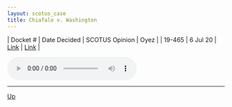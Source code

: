 ```yaml
---
layout: scotus_case
title: Chiafalo v. Washington
---
```


| Docket # | Date Decided | SCOTUS Opinion | Oyez |
| 19-465 | 6 Jul 20 | [Link](https://www.supremecourt.gov/opinions/19pdf/591us2r54_2c8f.pdf) | [Link](https://www.oyez.org/cases/2019/19-465) |

<audio controls>
   <source src='./resources/19-465.mp3' type='audio/mpeg'>
</audio>

<object data='./resources/19-465.pdf' type='application/pdf'></object>

---

[Up](./README.md)